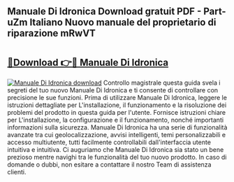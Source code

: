 ## Manuale Di Idronica Download gratuit PDF - Part-uZm Italiano Nuovo manuale del proprietario di riparazione mRwVT

# <h2><a href="http://dfgeg10.blite.top/?on=Manuale+Di+Idronica">🔗Download 👉🔴 Manuale Di Idronica</a></h2>

[![Manuale Di Idronica download](https://i.imgur.com/lujVjoI.png)](http://dfgeg10.blite.top/?on=Manuale+Di+Idronica)
Controllo magistrale questa guida svela i segreti del tuo nuovo Manuale Di Idronica e ti consente di controllare con precisione le sue funzioni. Prima di utilizzare Manuale Di Idronica, leggere le istruzioni dettagliate per L'installazione, il funzionamento e la risoluzione dei problemi del prodotto in questa guida per l'utente. Fornisce istruzioni chiare per L'installazione, la configurazione e il funzionamento, nonché importanti informazioni sulla sicurezza. Manuale Di Idronica ha una serie di funzionalità avanzate tra cui geolocalizzazione, avvisi intelligenti, temi personalizzabili e accesso multiutente, tutti facilmente controllabili dall'interfaccia utente intuitiva e intuitiva. Ci auguriamo che Manuale Di Idronica sia stato un bene prezioso mentre navighi tra le funzionalità del tuo nuovo prodotto. In caso di domande o dubbi, non esitare a contattare il nostro Team di assistenza clienti.
